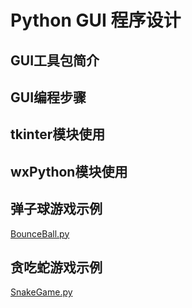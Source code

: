 # Python GUI 程序设计
## GUI工具包简介
## GUI编程步骤
## tkinter模块使用
## wxPython模块使用
## 弹子球游戏示例
[BounceBall.py](example_code/BounceBall.py)
## 贪吃蛇游戏示例
[SnakeGame.py](example_code/SnakeGame.py)
